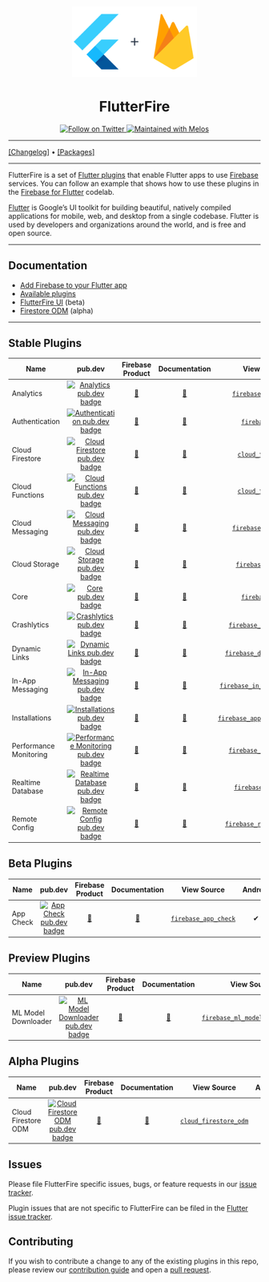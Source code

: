 <p align="center">
  <a href="https://firebase.google.com/docs/flutter">
    <img width="250px" src=".github/images/flutterfire_300x.png" alt="Flutter + Firebase logo"><br/>
  </a>
  <h1 align="center">FlutterFire</h1>
</p>

<p align="center">
  <a href="https://twitter.com/flutterfiredev">
    <img src="https://img.shields.io/twitter/follow/flutterfiredev.svg?colorA=1da1f2&colorB=&label=Follow%20on%20Twitter&style=flat-square" alt="Follow on Twitter" />
  </a>
  <a href="https://github.com/invertase/melos">
    <img src="https://img.shields.io/badge/maintained%20with-melos-f700ff.svg?style=flat-square" alt="Maintained with Melos" />
  </a>
</p>

---

[[Changelog]](./CHANGELOG.md) • [[Packages]](https://pub.dev/publishers/firebase.google.com/packages)

---

FlutterFire is a set of [Flutter plugins](https://flutter.io/platform-plugins/)
that enable Flutter apps to use [Firebase](https://firebase.google.com/) services. You can follow an example that shows
how to use these plugins in
the [Firebase for Flutter](https://firebase.google.com/codelabs/firebase-get-to-know-flutter) codelab.

[Flutter](https://flutter.dev) is Google’s UI toolkit for building beautiful, natively compiled applications for mobile,
web, and desktop from a single codebase. Flutter is used by developers and organizations around the world, and is free
and open source.

---
## Documentation

- [Add Firebase to your Flutter app](https://firebase.google.com/docs/flutter/setup)
- [Available plugins](https://firebase.google.com/docs/flutter/setup#available-plugins)
- [FlutterFire UI](./packages/flutterfire_ui/README.md) (beta)
- [Firestore ODM](./packages/cloud_firestore_odm/README.md) (alpha)

---

## Stable Plugins

| Name                   | pub.dev                                                                                                                                             | Firebase Product                                                                                                                                                             | Documentation                                                     | View Source                                                                                                                     | Android | iOS | Web | MacOS |
|------------------------|:-----------------------------------------------------------------------------------------------------------------------------------------------------:|:------------------------------------------------------------------------------------------------------------------------------------------------------------------------------:|:-------------------------------------------------------------------:|:---------------------------------------------------------------------------------------------------------------------------------:|:---------:|:-----:|:-----:|:-------:|
| Analytics              | [![Analytics pub.dev badge](https://img.shields.io/pub/v/firebase_analytics.svg)](https://pub.dev/packages/firebase_analytics)                      | [🔗](https://firebase.google.com/products/analytics)                 | [📖](https://firebase.flutter.dev/docs/analytics/overview)        | [`firebase_analytics`](https://github.com/FirebaseExtended/flutterfire/tree/master/packages/firebase_analytics)                 | ✔       | ✔   | ✔   | β     |
| Authentication         | [![Authentication pub.dev badge](https://img.shields.io/pub/v/firebase_auth.svg)](https://pub.dev/packages/firebase_auth)                           | [🔗](https://firebase.google.com/products/auth)                      | [📖](https://firebase.flutter.dev/docs/auth/overview)             | [`firebase_auth`](https://github.com/FirebaseExtended/flutterfire/tree/master/packages/firebase_auth)                           | ✔       | ✔   | ✔   | β     |
| Cloud Firestore        | [![Cloud Firestore pub.dev badge](https://img.shields.io/pub/v/cloud_firestore.svg)](https://pub.dev/packages/cloud_firestore)                      | [🔗](https://firebase.google.com/products/firestore)                 | [📖](https://firebase.flutter.dev/docs/firestore/overview)        | [`cloud_firestore`](https://github.com/FirebaseExtended/flutterfire/tree/master/packages/cloud_firestore)                       | ✔       | ✔   | ✔   | β     |
| Cloud Functions        | [![Cloud Functions pub.dev badge](https://img.shields.io/pub/v/cloud_functions.svg)](https://pub.dev/packages/cloud_functions)                      | [🔗](https://firebase.google.com/products/functions)                 | [📖](https://firebase.flutter.dev/docs/functions/overview)        | [`cloud_functions`](https://github.com/FirebaseExtended/flutterfire/tree/master/packages/cloud_functions)                       | ✔       | ✔   | ✔   | β     |
| Cloud Messaging        | [![Cloud Messaging pub.dev badge](https://img.shields.io/pub/v/firebase_messaging.svg)](https://pub.dev/packages/firebase_messaging)                | [🔗](https://firebase.google.com/products/cloud-messaging)           | [📖](https://firebase.flutter.dev/docs/messaging/overview)        | [`firebase_messaging`](https://github.com/FirebaseExtended/flutterfire/tree/master/packages/firebase_messaging)                 | ✔       | ✔   | ✔   | β     |
| Cloud Storage          | [![Cloud Storage pub.dev badge](https://img.shields.io/pub/v/firebase_storage.svg)](https://pub.dev/packages/firebase_storage)                      | [🔗](https://firebase.google.com/products/storage)                   | [📖](https://firebase.flutter.dev/docs/storage/overview)          | [`firebase_storage`](https://github.com/FirebaseExtended/flutterfire/tree/master/packages/firebase_storage)                     | ✔       | ✔   | ✔   | β     |
| Core                   | [![Core pub.dev badge](https://img.shields.io/pub/v/firebase_core.svg)](https://pub.dev/packages/firebase_core)                                     | [🔗](https://firebase.google.com)                                    | [📖](https://firebase.flutter.dev/docs/core/usage)                | [`firebase_core`](https://github.com/FirebaseExtended/flutterfire/tree/master/packages/firebase_core)                           | ✔       | ✔   | ✔   | β     |
| Crashlytics            | [![Crashlytics pub.dev badge](https://img.shields.io/pub/v/firebase_crashlytics.svg)](https://pub.dev/packages/firebase_crashlytics)                | [🔗](https://firebase.google.com/products/crashlytics)               | [📖](https://firebase.flutter.dev/docs/crashlytics/overview)      | [`firebase_crashlytics`](https://github.com/FirebaseExtended/flutterfire/tree/master/packages/firebase_crashlytics)             | ✔       | ✔   | N/A | β     |
| Dynamic Links          | [![Dynamic Links pub.dev badge](https://img.shields.io/pub/v/firebase_dynamic_links.svg)](https://pub.dev/packages/firebase_dynamic_links)          | [🔗](https://firebase.google.com/products/dynamic-links)             | [📖](https://firebase.flutter.dev/docs/dynamic-links/overview)    | [`firebase_dynamic_links`](https://github.com/FirebaseExtended/flutterfire/tree/master/packages/firebase_dynamic_links)         | ✔       | ✔   | N/A | N/A   |
| In-App Messaging       | [![In-App Messaging pub.dev badge](https://img.shields.io/pub/v/firebase_in_app_messaging.svg)](https://pub.dev/packages/firebase_in_app_messaging) | [🔗](https://firebase.google.com/products/in-app-messaging)          | [📖](https://firebase.flutter.dev/docs/in-app-messaging/overview) | [`firebase_in_app_messaging`](https://github.com/FirebaseExtended/flutterfire/tree/master/packages/firebase_in_app_messaging)   | ✔       | ✔   | N/A | N/A   |
| Installations          | [![Installations pub.dev badge](https://img.shields.io/pub/v/firebase_app_installations.svg)](https://pub.dev/packages/firebase_app_installations)  | [🔗](https://firebase.google.com/docs/projects/manage-installations) | [📖](https://firebase.flutter.dev/docs/installations/overview)    | [`firebase_app_installations`](https://github.com/FirebaseExtended/flutterfire/tree/master/packages/firebase_app_installations) | ✔       | ✔   | ✔   | β     |
| Performance Monitoring | [![Performance Monitoring pub.dev badge](https://img.shields.io/pub/v/firebase_performance.svg)](https://pub.dev/packages/firebase_performance)     | [🔗](https://firebase.google.com/products/performance)               | [📖](https://firebase.flutter.dev/docs/performance/overview)      | [`firebase_performance`](https://github.com/FirebaseExtended/flutterfire/tree/master/packages/firebase_performance)             | ✔       | ✔   | ✔   | N/A   |
| Realtime Database      | [![Realtime Database pub.dev badge](https://img.shields.io/pub/v/firebase_database.svg)](https://pub.dev/packages/firebase_database)                | [🔗](https://firebase.google.com/products/database)                  | [📖](https://firebase.flutter.dev/docs/database/overview)         | [`firebase_database`](https://github.com/FirebaseExtended/flutterfire/tree/master/packages/firebase_database)                   | ✔       | ✔   | ✔   | β     |
| Remote Config          | [![Remote Config pub.dev badge](https://img.shields.io/pub/v/firebase_remote_config.svg)](https://pub.dev/packages/firebase_remote_config)          | [🔗](https://firebase.google.com/products/remote-config)             | [📖](https://firebase.flutter.dev/docs/remote-config/overview)    | [`firebase_remote_config`](https://github.com/FirebaseExtended/flutterfire/tree/master/packages/firebase_remote_config)         | ✔       | ✔   | ✔   | β     |

## Beta Plugins

| Name      | pub.dev                                                                                                                        | Firebase Product                                                                                                                                         | Documentation                                              | View Source                                                                                                     | Android | iOS | Web | MacOS |
|-----------|:--------------------------------------------------------------------------------------------------------------------------------:|:----------------------------------------------------------------------------------------------------------------------------------------------------------:|:------------------------------------------------------------:|:-----------------------------------------------------------------------------------------------------------------:|:---------:|:-----:|:-----:|:-------:|
| App Check | [![App Check pub.dev badge](https://img.shields.io/pub/v/firebase_app_check.svg)](https://pub.dev/packages/firebase_app_check) | [🔗](https://firebase.google.com/docs/app-check) | [📖](https://firebase.flutter.dev/docs/app-check/overview) | [`firebase_app_check`](https://github.com/FirebaseExtended/flutterfire/tree/master/packages/firebase_app_check) | ✔       | ✔   | ✔   | β     |


## Preview Plugins

| Name                | pub.dev                                                                                                                                                      | Firebase Product                                                                                                                                      | Documentation                                                        | View Source                                                                                                                         | Android | iOS | Web | MacOS |
|---------------------|:--------------------------------------------------------------------------------------------------------------------------------------------------------------:|:-------------------------------------------------------------------------------------------------------------------------------------------------------:|:----------------------------------------------------------------------:|:-------------------------------------------------------------------------------------------------------------------------------------:|:---------:|:-----:|:-----:|:-------:|
| ML Model Downloader | [![ML Model Downloader pub.dev badge](https://img.shields.io/pub/v/firebase_ml_model_downloader.svg)](https://pub.dev/packages/firebase_ml_model_downloader) | [🔗](https://firebase.google.com/products/ml) | [📖](https://firebase.flutter.dev/docs/ml-model-downloader/overview) | [`firebase_ml_model_downloader`](https://github.com/FirebaseExtended/flutterfire/tree/master/packages/firebase_ml_model_downloader) | ✔       | ✔   | N/A | β     |

## Alpha Plugins

| Name                | pub.dev                                                                                                                                    | Firebase Product                                                                                                                          | Documentation                                                  | View Source                                                                                                       | Android | iOS | Web | MacOS |
|---------------------|:--------------------------------------------------------------------------------------------------------------------------------------------:|:-------------------------------------------------------------------------------------------------------------------------------------------:|:----------------------------------------------------------------:|:-------------------------------------------------------------------------------------------------------------------:|:---------:|:-----:|:-----:|:-------:|
| Cloud Firestore ODM | [![Cloud Firestore ODM pub.dev badge](https://img.shields.io/pub/v/cloud_firestore_odm.svg)](https://pub.dev/packages/cloud_firestore_odm) | [🔗](https://firebase.google.com) | [📖](https://firebase.flutter.dev/docs/firestore-odm/overview) | [`cloud_firestore_odm`](https://github.com/FirebaseExtended/flutterfire/tree/master/packages/cloud_firestore_odm) | ✔       | ✔   | ✔   | β     |

## Issues

Please file FlutterFire specific issues, bugs, or feature requests in
our [issue tracker](https://github.com/firebase/flutterfire/issues/new/choose).

Plugin issues that are not specific to FlutterFire can be filed in
the [Flutter issue tracker](https://github.com/flutter/flutter/issues/new).

## Contributing

If you wish to contribute a change to any of the existing plugins in this repo, please review
our [contribution guide](https://github.com/firebase/flutterfire/blob/master/CONTRIBUTING.md)
and open a [pull request](https://github.com/firebase/flutterfire/pulls).
